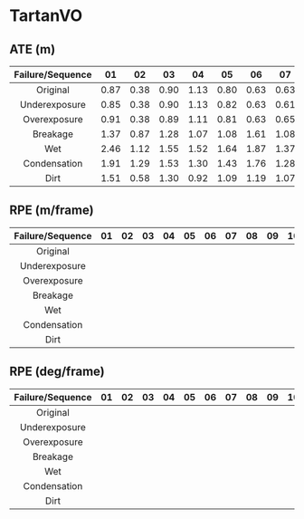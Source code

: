 # TartanVO

## ATE (m)
| Failure/Sequence |  01  |  02  |  03  |  04  |  05  |  06  |  07  |   08   |  09  |  10  |  11  |  12  |  13  |  14  |  15  |  16  |
|:----------------:|:----:|:----:|:----:|:----:|:----:|:----:|:----:|:------:|:----:|:----:|:----:|:----:|:----:|:----:|:----:|:----:|
|     Original     | 0.87 | 0.38 | 0.90 | 1.13 | 0.80 | 0.63 | 0.63 |  0.70  | 0.45 | 0.57 | 0.55 | 0.75 | 0.61 | 0.94 | 0.97 | 0.63 |
|   Underexposure  | 0.85 | 0.38 | 0.90 | 1.13 | 0.82 | 0.63 | 0.61 |  0.69  | 0.45 | 0.51 | 0.55 | 0.73 | 0.61 | 0.92 | 0.94 | 0.61 |
|   Overexposure   | 0.91 | 0.38 | 0.89 | 1.11 | 0.81 | 0.63 | 0.65 |  0.69  | 0.45 | 0.56 | 0.54 | 0.75 | 0.60 | 0.99 | 0.97 | 0.66 |
|     Breakage     | 1.37 | 0.87 | 1.28 | 1.07 | 1.08 | 1.61 | 1.08 |  0.96  | 1.36 | 1.43 | 0.89 | 1.27 | 1.10 | 1.75 | 1.81 | 1.04 |
|        Wet       | 2.46 | 1.12 | 1.55 | 1.52 | 1.64 | 1.87 | 1.37 |  1.26  | 1.52 | 2.24 | 1.17 | 2.08 | 1.13 | 1.85 | 2.03 | 1.36 |
|   Condensation   | 1.91 | 1.29 | 1.53 | 1.30 | 1.43 | 1.76 | 1.28 |  1.29  | 1.42 | 2.11 | 1.24 | 1.97 | 1.19 | 1.77 | 1.96 | 1.37 |
|       Dirt       | 1.51 | 0.58 | 1.30 | 0.92 | 1.09 | 1.19 | 1.07 |  1.11  | 1.23 | 1.41 | 0.86 | 1.47 | 1.35 | 1.73 | 1.48 | 1.05 |

## RPE (m/frame)
| Failure/Sequence |  01  |  02  |  03  |  04  |  05  |  06  |  07  |  08  |  09  |  10  |  11  |  12  |  13  |  14  |  15  |  16  |
|:----------------:|:----:|:----:|:----:|:----:|:----:|:----:|:----:|:----:|:----:|:----:|:----:|:----:|:----:|:----:|:----:|:----:|
|     Original     |  |  |  |  |  |      |      |      |      |  |  |  |  |  |  |  |
|   Underexposure  |  |  |  |  |  |      |      |      |      |  |  |  |   |    |    |  |
|   Overexposure   |  |  |  |  |  |      |      |      |      |  |  |  |  |  |     |  |
|     Breakage     |  |  |  |  |  |      |      |      |      |  |  |  |     |  |  |     |
|        Wet       |  |  |  |  |  |      |      |      |      |  |  |  |  |  |  |  |
|   Condensation   |  |  |  |  |  |      |      |      |      |  |  |  |     |  |  | |
|       Dirt       |  |  |  |  |  |      |      |      |      |  |  |     |     |    |     |     |

## RPE (deg/frame)
| Failure/Sequence |  01  |  02  |  03  |  04  |  05  |  06  |  07  |  08  |  09  |  10  |  11  |  12  |  13  |  14  |  15  |  16  |
|:----------------:|:----:|:----:|:----:|:----:|:----:|:----:|:----:|:----:|:----:|:----:|:----:|:----:|:----:|:----:|:----:|:----:|
|     Original     |  |  |  |  |  |      |      |      |      |  |  |  |  |  |  |  |
|   Underexposure  |  |  |  |  |  |      |      |      |      |  |  |  |  |  |    |  |
|   Overexposure   |  |  |  |  |  |      |      |      |      |  |  |  |  |  |    |  |
|     Breakage     |  |  |  |  |  |      |      |      |      |  |  |  |  |  |  |     |
|        Wet       |  |  |  |  |  |      |      |      |      |  |  |  |  |  |  |  |
|   Condensation   |  |  |  |  |  |      |      |      |      |  |  |  |     |  |  |  |
|       Dirt       |  |  |  |  |  |      |      |      |      |  |  |  |     |     |     |    | 